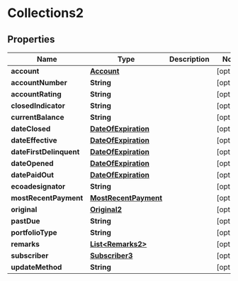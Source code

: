 

# Collections2


## Properties

| Name | Type | Description | Notes |
|------------ | ------------- | ------------- | -------------|
|**account** | [**Account**](Account.md) |  |  [optional] |
|**accountNumber** | **String** |  |  [optional] |
|**accountRating** | **String** |  |  [optional] |
|**closedIndicator** | **String** |  |  [optional] |
|**currentBalance** | **String** |  |  [optional] |
|**dateClosed** | [**DateOfExpiration**](DateOfExpiration.md) |  |  [optional] |
|**dateEffective** | [**DateOfExpiration**](DateOfExpiration.md) |  |  [optional] |
|**dateFirstDelinquent** | [**DateOfExpiration**](DateOfExpiration.md) |  |  [optional] |
|**dateOpened** | [**DateOfExpiration**](DateOfExpiration.md) |  |  [optional] |
|**datePaidOut** | [**DateOfExpiration**](DateOfExpiration.md) |  |  [optional] |
|**ecoadesignator** | **String** |  |  [optional] |
|**mostRecentPayment** | [**MostRecentPayment**](MostRecentPayment.md) |  |  [optional] |
|**original** | [**Original2**](Original2.md) |  |  [optional] |
|**pastDue** | **String** |  |  [optional] |
|**portfolioType** | **String** |  |  [optional] |
|**remarks** | [**List&lt;Remarks2&gt;**](Remarks2.md) |  |  [optional] |
|**subscriber** | [**Subscriber3**](Subscriber3.md) |  |  [optional] |
|**updateMethod** | **String** |  |  [optional] |



